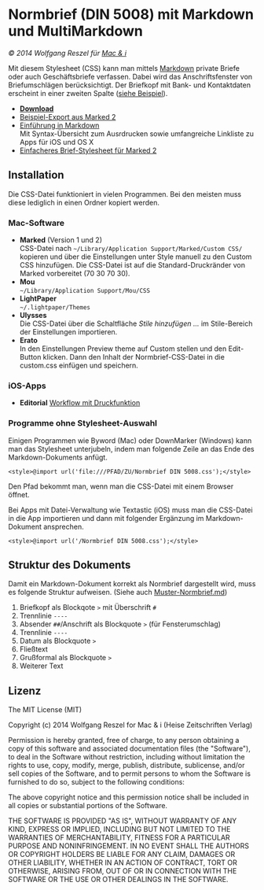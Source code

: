 # Normbrief (DIN 5008) mit Markdown und MultiMarkdown

_© 2014 Wolfgang Reszel für [Mac & i](http://www.mac-and-i.de)_

Mit diesem Stylesheet (CSS) kann man mittels [Markdown](http://www.mac-and-i.de/markdown) private Briefe oder auch Geschäftsbriefe verfassen. Dabei wird das Anschriftsfenster von Briefumschlägen berücksichtigt. Der Briefkopf mit Bank- und Kontaktdaten erscheint in einer zweiten Spalte ([siehe Beispiel](http://htmlpreview.github.io/?https://raw.github.com/mac-and-i/Normbrief-mit-Markdown/master/Muster-Normbrief.html)).

* [**Download**](https://github.com/mac-and-i/Normbrief-mit-Markdown/archive/v1.0.1.zip)
* [Beispiel-Export aus Marked 2](http://htmlpreview.github.io/?https://raw.github.com/mac-and-i/Normbrief-mit-Markdown/master/Muster-Normbrief.html)
* [Einführung in Markdown](http://www.mac-and-i.de/markdown)  
	Mit Syntax-Übersicht zum Ausrdrucken sowie umfangreiche Linkliste zu Apps für iOS und OS X
* [Einfacheres Brief-Stylesheet für Marked 2](http://maennig.de/briefe-markdown) 

## Installation

Die CSS-Datei funktioniert in vielen Programmen. Bei den meisten muss diese lediglich in einen Ordner kopiert werden.

### Mac-Software

* **Marked** (Version 1 und 2)  
  CSS-Datei nach `~/Library/Application Support/Marked/Custom CSS/` kopieren und über die Einstellungen unter Style manuell zu den Custom CSS hinzufügen. Die CSS-Datei ist auf die Standard-Druckränder von Marked vorbereitet (70 30 70 30).
* **Mou**  
  `~/Library/Application Support/Mou/CSS`
* **LightPaper**  
  `~/.lightpaper/Themes`
* **Ulysses**  
  Die CSS-Datei über die Schaltfläche _Stile hinzufügen ..._ im Stile-Bereich der Einstellungen importieren.
* **Erato**  
  In den Einstellungen Preview theme auf Custom stellen und den Edit-Button klicken. Dann den Inhalt der Normbrief-CSS-Datei in die custom.css einfügen und speichern.

### iOS-Apps

* **Editorial**
	[Workflow mit Druckfunktion](http://editorial-app.appspot.com/workflows/search?q=Din+5008)

### Programme ohne Stylesheet-Auswahl
Einigen Programmen wie Byword (Mac) oder DownMarker (Windows) kann man das Stylesheet unterjubeln, indem man folgende Zeile an das Ende des Markdown-Dokuments anfügt.

`<style>@import url('file:///PFAD/ZU/Normbrief DIN 5008.css');</style>`

Den Pfad bekommt man, wenn man die CSS-Datei mit einem Browser öffnet.

Bei Apps mit Datei-Verwaltung wie Textastic (iOS) muss man die CSS-Datei in die App importieren und dann mit folgender Ergänzung im Markdown-Dokument ansprechen.

`<style>@import url('/Normbrief DIN 5008.css');</style>`


## Struktur des Dokuments

Damit ein Markdown-Dokument korrekt als Normbrief dargestellt wird, muss es folgende Struktur aufweisen. (Siehe auch [Muster-Normbrief.md](https://raw.github.com/mac-and-i/Normbrief-mit-Markdown/master/Muster-Normbrief.md))

1. Briefkopf als Blockqote `>` mit Überschrift `#`
2. Trennlinie `----`
3. Absender `##`/Anschrift als Blockquote `>` (für Fensterumschlag)
4. Trennlinie `----`
5. Datum als Blockquote `>`
6. Fließtext
7. Grußformal als Blockquote `>`
8. Weiterer Text

## Lizenz

The MIT License (MIT)

Copyright (c) 2014 Wolfgang Reszel for Mac & i (Heise Zeitschriften Verlag)

Permission is hereby granted, free of charge, to any person obtaining a copy
of this software and associated documentation files (the "Software"), to deal
in the Software without restriction, including without limitation the rights
to use, copy, modify, merge, publish, distribute, sublicense, and/or sell
copies of the Software, and to permit persons to whom the Software is
furnished to do so, subject to the following conditions:

The above copyright notice and this permission notice shall be included in all
copies or substantial portions of the Software.

THE SOFTWARE IS PROVIDED "AS IS", WITHOUT WARRANTY OF ANY KIND, EXPRESS OR
IMPLIED, INCLUDING BUT NOT LIMITED TO THE WARRANTIES OF MERCHANTABILITY,
FITNESS FOR A PARTICULAR PURPOSE AND NONINFRINGEMENT. IN NO EVENT SHALL THE
AUTHORS OR COPYRIGHT HOLDERS BE LIABLE FOR ANY CLAIM, DAMAGES OR OTHER
LIABILITY, WHETHER IN AN ACTION OF CONTRACT, TORT OR OTHERWISE, ARISING FROM,
OUT OF OR IN CONNECTION WITH THE SOFTWARE OR THE USE OR OTHER DEALINGS IN THE
SOFTWARE.
